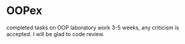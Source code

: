 # OOPex
completed tasks on OOP
laboratory work 3-5 weeks, any criticism is accepted. 
I will be glad to code review.
